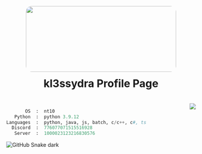 <p align="center">
<img src="https://24.media.tumblr.com/a75cd7561ad5a1bead5365a1412dc30a/tumblr_msktsqpTDV1rkoqaeo1_400.gif" style="border-radius: 16px; padding-bottom: 0px" width="400" height="176" >
</p>
<h1 align="center" style="padding-top:0px; margin-top: 0px; ">kl3ssydra Profile Page</h1>

<br>

<img align="right" src="https://github-readme-stats.vercel.app/api?username=kl3ssydra&count_private=true&bg_color=30,595959,2e2c2c&title_color=fff&text_color=fff">
<p align="center">
  
```python
       OS  :  nt10
   Python  :  python 3.9.12
Languages  :  python, java, js, batch, c/c++, c#, ts
  Discord  :  776077071515516928
   Server  :  1000023123216830576
```
![GitHub Snake dark](https://user-images.githubusercontent.com/59760485/188275385-2a7f1146-2cfb-4e95-bfb8-778d44288ab5.svg#gh-dark-mode-only)

</a>
    
<br>
<br>    
<br>
<br>
<br>
<br>
<br> 

